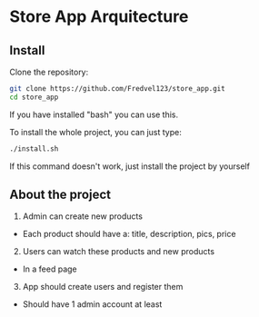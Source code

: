 # Store App Arquitecture

## Install

Clone the repository:

```bash
git clone https://github.com/Fredvel123/store_app.git
cd store_app
```

If you have installed "bash" you can use this.

To install the whole project, you can just type:

```bash
./install.sh
```

If this command doesn't work, just install the project by yourself

## About the project

1. Admin can create new products

-   Each product should have a: title, description, pics, price

2. Users can watch these products and new products

-   In a feed page

3. App should create users and register them

-   Should have 1 admin account at least
